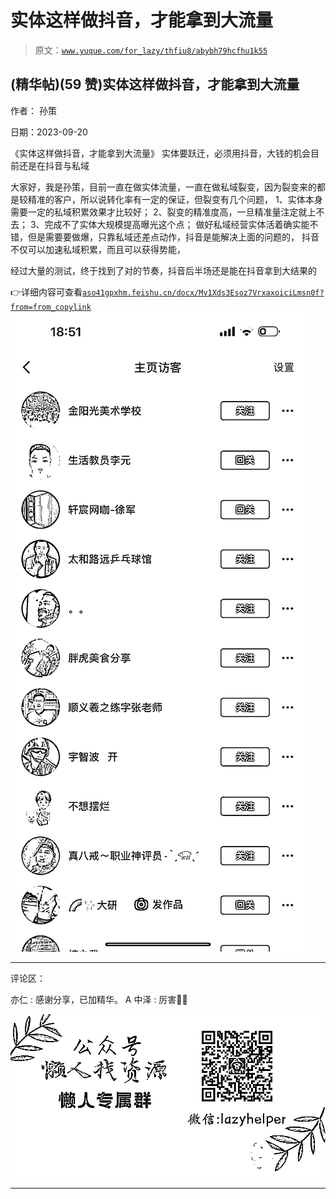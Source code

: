 # 实体这样做抖音，才能拿到大流量

> 原文：[`www.yuque.com/for_lazy/thfiu8/abybh79hcfhu1k55`](https://www.yuque.com/for_lazy/thfiu8/abybh79hcfhu1k55)

## (精华帖)(59 赞)实体这样做抖音，才能拿到大流量

作者： 孙策

日期：2023-09-20

《实体这样做抖音，才能拿到大流量》
实体要跃迁，必须用抖音，大钱的机会目前还是在抖音与私域

大家好，我是孙策，目前一直在做实体流量，一直在做私域裂变，因为裂变来的都是较精准的客户，所以说转化率有一定的保证，但裂变有几个问题，
1、实体本身需要一定的私域积累效果才比较好；
2、裂变的精准度高，一旦精准量注定就上不去；
3、完成不了实体大规模提高曝光这个点；
做好私域经营实体活着确实能不错，但是需要要做爆，只靠私域还差点动作，抖音是能解决上面的问题的，
抖音不仅可以加速私域积累，而且可以获得势能，

经过大量的测试，终于找到了对的节奏，抖音后半场还是能在抖音拿到大结果的

👉详细内容可查看[`aso41gpxhm.feishu.cn/docx/Mv1Xds3Esoz7VrxaxoiciLmsn0f?from=from_copylink`](https://aso41gpxhm.feishu.cn/docx/Mv1Xds3Esoz7VrxaxoiciLmsn0f?from=from_copylink)![](img/2dde3ead418e1ecf7ed463fbac7dae89.png)

* * *

评论区：

亦仁 : 感谢分享，已加精华。
A 中泽 : 厉害👍🏻

![](img/1c37d505930596d12a88ab23e11aa07a.png)

* * *